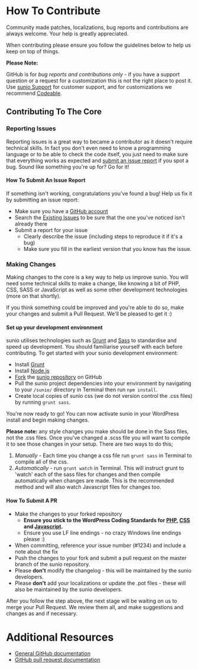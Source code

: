 # How To Contribute

Community made patches, localizations, bug reports and contributions are always welcome. Your help is greatly appreciated.

When contributing please ensure you follow the guidelines below to help us keep on top of things.

__Please Note:__

GitHub is for *bug reports and contributions only* - if you have a support question or a request for a customization this is not the right place to post it. Use [sunio Support](https://sunio.org/support/) for customer support, and for customizations we recommend [Codeable](https://codeable.io/).

## Contributing To The Core

### Reporting Issues

Reporting issues is a great way to became a contributor as it doesn't require technical skills. In fact you don't even need to know a programming language or to be able to check the code itself, you just need to make sure that everything works as expected and [submit an issue report](https://github.com/sunio/sunio/issues/new) if you spot a bug. Sound like something you're up for? Go for it!

#### How To Submit An Issue Report

If something isn't working, congratulations you've found a bug! Help us fix it by submitting an issue report:

* Make sure you have a [GitHub account](https://github.com/signup/free)
* Search the [Existing Issues](https://github.com/sunio/sunio/issues) to be sure that the one you've noticed isn't already there
* Submit a report for your issue
  * Clearly describe the issue (including steps to reproduce it if it's a bug)
  * Make sure you fill in the earliest version that you know has the issue.

### Making Changes

Making changes to the core is a key way to help us improve sunio. You will need some technical skills to make a change, like knowing a bit of PHP, CSS, SASS or JavaScript as well as some other development technologies (more on that shortly).

If you think something could be improved and you're able to do so, make your changes and submit a Pull Request. We'll be pleased to get it :)

#### Set up your development environment
sunio utilises technologies such as [Grunt](http://gruntjs.com/) and [Sass](http://sass-lang.com/) to standardise and speed up development. You should familiarise yourself with each before contributing. To get started with your sunio development environment:

* Install [Grunt](http://gruntjs.com/)
* Install [Node.js](https://nodejs.org/en/)
* [Fork](https://help.github.com/articles/fork-a-repo/) the [sunio repository](https://github.com/sunio/sunio) on GitHub
* Pull the sunio project dependencies into your environment by navigating to your `/sunio/` directory in Terminal then run `npm install`.
* Create local copies of sunio css (we do not version control the .css files) by running `grunt sass`.

You're now ready to go! You can now activate sunio in your WordPress install and begin making changes.

**Please note:** any style changes you make should be done in the Sass files, not the .css files. Once you've changed a .scss file you will want to compile it to see those changes in your setup. There are two ways to do this;

1. *Manually* - Each time you change a css file run `grunt sass` in Terminal to compile all of the css.
2. *Automatically* - run `grunt watch` in Terminal. This will instruct grunt to 'watch' each of the sass files for changes and then compile automatically when changes are made. This is the recommended method and will also watch Javascript files for changes too.

#### How To Submit A PR

* Make the changes to your forked repository
  * **Ensure you stick to the WordPress Coding Standards for [PHP](http://make.wordpress.org/core/handbook/coding-standards/php/), [CSS](https://make.wordpress.org/core/handbook/best-practices/coding-standards/css/) and [Javascript](https://make.wordpress.org/core/handbook/best-practices/coding-standards/javascript/).**
  * Ensure you use LF line endings - no crazy Windows line endings please :)
* When committing, reference your issue number (#1234) and include a note about the fix
* Push the changes to your fork and submit a pull request on the master branch of the sunio repository.
* Please **don't** modify the changelog - this will be maintained by the sunio developers.
* Please **don't** add your localizations or update the .pot files - these will also be maintained by the sunio developers.

After you follow the step above, the next stage will be waiting on us to merge your Pull Request. We review them all, and make suggestions and changes as and if necessary.

# Additional Resources

* [General GitHub documentation](http://help.github.com/)
* [GitHub pull request documentation](http://help.github.com/send-pull-requests/)